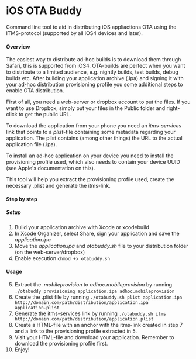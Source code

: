 iOS OTA Buddy
=============

Command line tool to aid in distributing iOS appliactions OTA using the ITMS-protocol (supported by all iOS4 devices and later).

#### Overview
The easiest way to distribute ad-hoc builds is to download them through Safari, this is supported from iOS4. OTA-builds are perfect when you want to distribute to a limited audience, e.g. nightly builds, test builds, debug builds etc.
After building your application archive (.ipa) and signing it with your ad-hoc distribution provisioning profile you some additional steps to enable OTA distribution.

First of all, you need a web-server or dropbox account to put the files. If you want to use Dropbox, simply put your files in the Public folder and right-click to get the public URL.

To download the application from your phone you need an _itms-services_ link that points to a _plist_-file containing some metadata regarding your application. The plist contains (among other things) the URL to the actual application file (.ipa).

To install an ad-hoc application on your device you need to install the provisioning profile used, which also needs to contain your device UUID (see Apple's documentation on this).

This tool will help you extract the provisioning profile used, create the necessary .plist and generate the itms-link.

#### Step by step

##### Setup
1. Build your application archive with Xcode or xcodebuild
2. In Xcode Organizer, select Share, sign your application and save the _application.ipa_
3. Move the _application.ipa_ and _otabuddy.sh_ file to your distribution folder (on the web-server/dropbox)
4. Enable execution ```chmod +x otabuddy.sh```

#### Usage
5. Extract the _.mobileprovision_ to _adhoc.mobileprovision_ by running ```./otabuddy provisioning application.ipa adhoc.mobileprovision```
6. Create the .plist file by running ```./otabuddy.sh plist application.ipa http://domain.com/path/distribution/application.ipa application.plist```
7. Generate the itms-services link by running ```./otabuddy.sh itms http://domain.com/path/distribution/application.plist```
8. Create a HTML-file with an anchor with the itms-link created in step 7 and a link to the provisioning profile extracted in 5.
9. Visit your HTML-file and download your application. Remember to download the provisioning profile first.
10. Enjoy!
